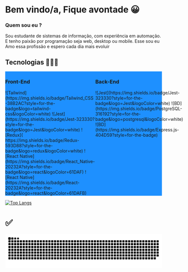   <script src="https://cdn.tailwindcss.com"></script>
  <h1>Bem vindo/a, Fique avontade 😀</h1> 
  
  <h3>Quem sou eu ?</h3>
  
  <p> Sou estudante de sistemas de informação, com experiência em automação. E tenho paixão por programação seja web, desktop ou mobile. Esse sou eu Amo essa profissão e espero cada dia mais evoluir</p>


<h2>Tecnologias 🧑‍💻✅</h2>
  
<div style="  display: flex; flex-wrap: nowrap; background-color: DodgerBlue;"> 
<div>   
  <h3>Front-End</h3>
  ![Tailwind](https://img.shields.io/badge/Tailwind_CSS-38B2AC?style=for-the-badge&logo=tailwind-css&logoColor=white)
  ![Jest](https://img.shields.io/badge/Jest-323330?style=for-the-badge&logo=Jest&logoColor=white)
  ![Redux]( https://img.shields.io/badge/Redux-593D88?style=for-the-badge&logo=redux&logoColor=white)
  ![React Native](https://img.shields.io/badge/React_Native-20232A?style=for-the-badge&logo=react&logoColor=61DAF)
  ![React Native](https://img.shields.io/badge/React-20232A?style=for-the-badge&logo=react&logoColor=61DAFB)
</div>
 
<div> 
  <h3>Back-End</h3>
  ![Jest](https://img.shields.io/badge/Jest-323330?style=for-the-badge&logo=Jest&logoColor=white)
  ![BD](https://img.shields.io/badge/PostgreSQL-316192?style=for-the-badge&logo=postgresql&logoColor=white)
  ![BD](https://img.shields.io/badge/Express.js-404D59?style=for-the-badge)
</div>
  </div>
  
  
  [![Top Langs](https://github-readme-stats.vercel.app/api/top-langs/?username=devmateusborges&layout=compact)](https://github.com/devmateusborges/github-readme-stats)
  
  
  
  <h1>✅</h1>
  
  ![Snake animation](https://github.com/Spekytro15/Spekytro15/blob/output/github-contribution-grid-snake.svg)
 
  
